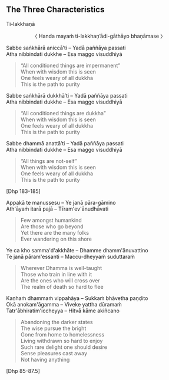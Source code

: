 ## The Three Characteristics<a id="three-characteristics"></a>
Ti-lakkhaṇā

<center>
〈 Handa mayaṁ ti-lakkhaṇ’ādi-gāthāyo bhaṇāmase 〉
</center>

Sabbe saṅkhārā aniccā’ti – Yadā paññāya passati\
Atha nibbindati dukkhe – Esa maggo visuddhiyā

<div class="english">

> “All conditioned things are impermanent”\
> When with wisdom this is seen\
> One feels weary of all dukkha\
> This is the path to purity

</div>

Sabbe saṅkhārā dukkhā’ti – Yadā paññāya passati\
Atha nibbindati dukkhe – Esa maggo visuddhiyā

<div class="english">

> “All conditioned things are dukkha”\
> When with wisdom this is seen\
> One feels weary of all dukkha\
> This is the path to purity

</div>

Sabbe dhammā anattā’ti – Yadā paññāya passati\
Atha nibbindati dukkhe – Esa maggo visuddhiyā

<div class="english">

> “All things are not-self”\
> When with wisdom this is seen\
> One feels weary of all dukkha\
> This is the path to purity

</div>

[Dhp 183-185]

Appakā te manussesu – Ye janā pāra-gāmino\
Ath'āyaṁ itarā pajā – Tīram'ev'ānudhāvati

<div class="english">

> Few amongst humankind\
> Are those who go beyond\
> Yet there are the many folks\
> Ever wandering on this shore

</div>

Ye ca kho samma'd'akkhāte – Dhamme dhamm'ānuvattino\
Te janā pāram'essanti – Maccu-dheyyaṁ suduttaraṁ

<div class="english">

> Wherever Dhamma is well-taught\
> Those who train in line with it\
> Are the ones who will cross over\
> The realm of death so hard to flee

</div>

Kaṇhaṁ dhammaṁ vippahāya – Sukkaṁ bhāvetha paṇḍito\
Okā anokam'āgamma – Viveke yattha dūramaṁ\
Tatr'ābhiratim'iccheyya – Hitvā kāme akiñcano

<div class="english">

> Abandoning the darker states\
> The wise pursue the bright\
> Gone from home to homelessness\
> Living withdrawn so hard to enjoy\
> Such rare delight one should desire\
> Sense pleasures cast away\
> Not having anything

</div>

[Dhp 85-87.5]
